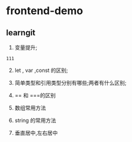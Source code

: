 # frontend-demo
## learngit

1. 变量提升;

```
111
```
2. let , var ,const 的区别;

3. 简单类型和引用类型分别有哪些;两者有什么区别;
4. == 和 ===的区别
5. 数组常用方法
6. string 的常用方法
7. 垂直居中,左右居中